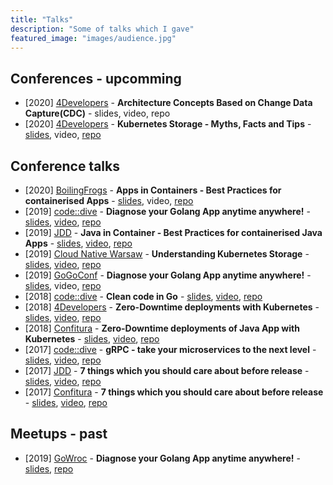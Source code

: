 ```yaml
---
title: "Talks"
description: "Some of talks which I gave"
featured_image: "images/audience.jpg"
---
```


## Conferences - upcomming

* [2020] [4Developers](https://4developers.org.pl/festiwal-2020) - **Architecture Concepts Based on Change Data Capture(CDC)** - slides, video, repo
* [2020] [4Developers](https://4developers.org.pl/festiwal-2020) - **Kubernetes Storage - Myths, Facts and Tips** - [slides](https://github.com/mateuszdyminski/storage/raw/master/presentation/KubernetesStorage.pptx), video, [repo](https://github.com/mateuszdyminski/storage)

## Conference talks

* [2020] [BoilingFrogs](https://2020.boilingfrogs.pl/) - **Apps in Containers - Best Practices for containerised Apps** - [slides](https://github.com/mateuszdyminski/app-in-container/blob/master/presentation/AppsInContainers2.pptx), video, [repo](https://github.com/mateuszdyminski/app-in-container)
* [2019] [code::dive](https://codedive.pl/) - **Diagnose your Golang App anytime anywhere!** - [slides](https://github.com/mateuszdyminski/go-diagnose/raw/master/presentation/Diagnose-Go-App-Mateusz-Dyminski.pptx), [video](https://www.youtube.com/watch?v=oyGT4synIWI), [repo](https://github.com/mateuszdyminski/go-diagnose)
* [2019] [JDD](https://jdd.org.pl/) - **Java in Container - Best Practices for containerised Java Apps** - [slides](https://github.com/mateuszdyminski/java-in-container/raw/master/presentations/JavaInContainer.pptx), [video](https://www.youtube.com/watch?v=-ws2aqf9OG0), [repo](https://github.com/mateuszdyminski/java-in-container/)
* [2019] [Cloud Native Warsaw](http://cloudnativewarsaw.com/) - **Understanding Kubernetes Storage** - [slides](https://github.com/mateuszdyminski/storage/raw/master/presentation/KubernetesStorage.pptx), [video](https://www.youtube.com/watch?v=y-dilY6rwJA), [repo](https://github.com/mateuszdyminski/storage)
* [2019] [GoGoConf](https://2019.gogoconf.rocks/) - **Diagnose your Golang App anytime anywhere!** - [slides](https://github.com/mateuszdyminski/go-diagnose/raw/master/presentation/Diagnose-Go-App-Mateusz-Dyminski.pptx), video, [repo](https://github.com/mateuszdyminski/go-diagnose)
* [2018] [code::dive](https://codedive.pl/) - **Clean code in Go** - [slides](https://github.com/mateuszdyminski/clean/raw/master/presentation/clean_code_in_go.pptx), [video](https://www.youtube.com/watch?v=kX-cYkto_Pk), [repo](https://github.com/mateuszdyminski/clean)
* [2018] [4Developers](https://4developers.org.pl/) - **Zero-Downtime deployments with Kubernetes** - [slides](https://github.com/mateuszdyminski/zero/raw/master/presentation/zero-downtime.pptx), [video](https://www.youtube.com/watch?v=9b4wB1QA9eM), [repo](https://github.com/mateuszdyminski/zero)
* [2018] [Confitura](https://confitura.pl) - **Zero-Downtime deployments of Java App with Kubernetes** - [slides](https://github.com/mateuszdyminski/zero/raw/master/presentation/zero-downtime.pptx), [video](https://www.youtube.com/watch?v=TVB-sQfJBLc), [repo](https://github.com/mateuszdyminski/zero)
* [2017] [code::dive](https://codedive.pl/) - **gRPC - take your microservices to the next level** - [slides](https://github.com/mateuszdyminski/grpc/raw/master/presentation/new/grpc-code-dive.pptx), [video](https://www.youtube.com/watch?v=wK45tOIUOM4), [repo](https://github.com/mateuszdyminski/grpc)
* [2017] [JDD](https://jdd.org.pl/) - **7 things which you should care about before release** - [slides](https://github.com/mateuszdyminski/7things-java/blob/master/presentation/new/7-things-java.pptx), [video](https://www.youtube.com/watch?v=z5gQVBE3lyY), [repo](https://github.com/mateuszdyminski/7things-java)
* [2017] [Confitura](https://confitura.pl) - **7 things which you should care about before release** - [slides](https://github.com/mateuszdyminski/7things-java/blob/master/presentation/new/7-things-java.pptx), [video](https://www.youtube.com/watch?v=xGcqZ66N0SU), [repo](https://github.com/mateuszdyminski/7things-java)

## Meetups - past

* [2019] [GoWroc](https://www.meetup.com/gowroc/) - **Diagnose your Golang App anytime anywhere!** - [slides](https://github.com/mateuszdyminski/go-diagnose/raw/master/presentation/Diagnose-Go-App-Mateusz-Dyminski.pptx), [repo](https://github.com/mateuszdyminski/go-diagnose)
